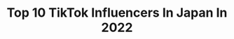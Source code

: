 ---
title: Top 10 TikTok Influencers In Japan In 2022
description: >-
  Find top TikTok influencers in Japan in 2022. Most popular hashtags: #duet #tiktok #fyp.
platform: TikTok
hits: 1129
text_top: See the best TikTok profiles on inBeat.
text_bottom: Our database holds 1129 TikTok influencers like this in Japan for you to connect with.
profiles:
  - username: "hina_yshr"
    fullname: >-
      Hina Yoshihara
    bio: >-
      NowUnitedの日本代表🌏🇯🇵🎤💃🏻
    location: "Japan"
    followers: 1900000
    engagement: 2299
    commentsToLikes: 0.024560
    id: ck8hp2mzpxo830j7814n20d1o
    verified: false
    hashtags: "#dynamite, #nowunitedr3habonelove"
  - username: "shuzo__3120"
    fullname: >-
      SHUZO
    bio: >-
      2001 3.12（19） STARRAY PRODUCTION Please follow my instagram インスタもお願いします！ 大平修蔵 ↓
    location: "Japan"
    followers: 2700000
    engagement: 2664
    commentsToLikes: 0.016157
    id: ckan56ljodhp50i78nj617fvj
    verified: false
    hashtags: "#hiroshifujiwara, #iloveyou, #diorb27, #dior"
  - username: "straykids_japan"
    fullname: >-
      straykids_japan
    bio: >-
      Stray Kids Japan Official TikTok
    location: "Japan"
    followers: 2600000
    engagement: 2497
    commentsToLikes: 0.019010
    id: ck9eq95y8w5nd0j78gji37uoe
    verified: true
    hashtags: "#straykids, #seungmin, #han, #hyunjin"
  - username: "jungkook.0630"
    fullname: >-
      ♥️Jungkook♥️
    bio: >-
      
    location: "Japan"
    followers: 81200
    engagement: 2229
    commentsToLikes: 0.056045
    id: ck8za6jo20iwm0j787tp5msk6
    verified: false
    hashtags: "#bts, #rm, #jungkook, #jin"
  - username: "y.u.a.n._.k.nn_konichan_"
    fullname: >-
      𝚈 𝚞 𝚊 𝚗 . 💍🕊ゆあ子
    bio: >-
      𝚏𝚊𝚗 𝚖𝚊𝚛𝚔💍🕊 相方ｱｵｲ親友ｾﾅ旦那ﾗｽﾞ
    location: "Japan"
    followers: 2709
    engagement: 1932
    commentsToLikes: 0.212586
    id: ckb91uf7ehpci0j23cwrig8if
    verified: false
    hashtags: "#1031, #56, #tiktok, #87"
  - username: "lemondrops12345"
    fullname: >-
      Loading…
    bio: >-
      Go follow meh on discord bc I need friends T^T toby.Pizza.nut🥜🍕👁👄👁#0393
    location: "Japan"
    followers: 35900
    engagement: 1871
    commentsToLikes: 0.074591
    id: ckdshvi7hmcxn0j23q3d1qusv
    verified: false
    hashtags: "#foryou, #drawing, #fyp, #duet"
  - username: "slime.p8"
    fullname: >-
      ぱいん
    bio: >-
      ︎︎︎︎︎︎☑︎ 🍍🌞
    location: "Japan"
    followers: 3422
    engagement: 1672
    commentsToLikes: 0.083673
    id: ckbbg7fkz4tob0j237a1tk6hu
    verified: false
    hashtags: "#clay"
  - username: "ohha737800ado"
    fullname: >-
      (＾ω＾)ﾆｺﾆｺ貨物
    bio: >-
      主に鉄道・飛行機動画投稿 名前はTWICEとトワイライトとらいとにんぐかけてます
    location: "Japan"
    followers: 2054
    engagement: 1659
    commentsToLikes: 0.070438
    id: ckbkm8ea5foru0j237rald6p5
    verified: false
    hashtags: "#discoverwest, #twilightexpress, #sl, #jr"
  - username: "imrikimaru"
    fullname: >-
      Riki Maru
    bio: >-
      RKMR Im a choreographer/Singer/ Looking for ☮️🌎❤️
    location: "Japan"
    followers: 751300
    engagement: 1881
    commentsToLikes: 0.027091
    id: ckcejo9vksmzu0j238cnqpazy
    verified: true
    hashtags: "#duet, #tiktok, #criminalchallenge, #wapchallenge"
  - username: "twice_tiktok_officialjp"
    fullname: >-
      TWICE JAPAN OFFICIAL
    bio: >-
      
    location: "Japan"
    followers: 1400000
    engagement: 1805
    commentsToLikes: 0.019532
    id: ckc3e6jdjzm990j23cjr84i19
    verified: true
    hashtags: "#twice, #better, #jihyo, #sana"
cities:
  - name: Tokyo
    link: /tiktok/japan/tokyo
  - name: Kyoto
    link: /tiktok/japan/kyoto
  - name: Osaka
    link: /tiktok/japan/osaka
---